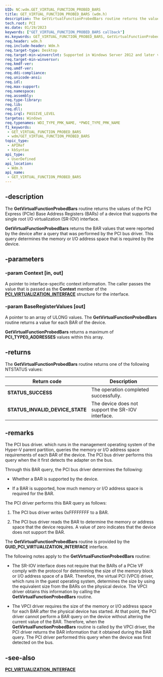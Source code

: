 ```yaml
---
UID: NC:wdm.GET_VIRTUAL_FUNCTION_PROBED_BARS
title: GET_VIRTUAL_FUNCTION_PROBED_BARS (wdm.h)
description: The GetVirtualFunctionProbedBars routine returns the values of the PCI Express (PCIe) Base Address Registers (BARs) of a device that supports the single root I/O virtualization (SR-IOV) interface.
tech.root: PCI
ms.date: 01/19/2023
keywords: ["GET_VIRTUAL_FUNCTION_PROBED_BARS callback"]
ms.keywords: GET_VIRTUAL_FUNCTION_PROBED_BARS, GetVirtualFunctionProbedBars, GetVirtualFunctionProbedBars routine, PCI.getvirtualfunctionprobedbars, wdm/GetVirtualFunctionProbedBars
req.header: wdm.h
req.include-header: Wdm.h
req.target-type: Desktop
req.target-min-winverclnt: Supported in Windows Server 2012 and later versions of Windows.
req.target-min-winversvr: 
req.kmdf-ver: 
req.umdf-ver: 
req.ddi-compliance: 
req.unicode-ansi: 
req.idl: 
req.max-support: 
req.namespace: 
req.assembly: 
req.type-library: 
req.lib: 
req.dll: 
req.irql: PASSIVE_LEVEL
targetos: Windows
req.typenames: WDI_TYPE_PMK_NAME, *PWDI_TYPE_PMK_NAME
f1_keywords:
 - GET_VIRTUAL_FUNCTION_PROBED_BARS
 - wdm/GET_VIRTUAL_FUNCTION_PROBED_BARS
topic_type:
 - APIRef
 - kbSyntax
api_type:
 - UserDefined
api_location:
 - Wdm.h
api_name:
 - GET_VIRTUAL_FUNCTION_PROBED_BARS
---
```


## -description

The **GetVirtualFunctionProbedBars** routine returns the values of the PCI Express (PCIe) Base Address Registers (BARs) of a device that supports the single root I/O virtualization (SR-IOV) interface.

**GetVirtualFunctionProbedBars** returns the BAR values that were reported by the device after a query that was performed by the PCI bus driver. This query determines the memory or I/O address space that is required by the device.

## -parameters

### -param Context [in, out]

A pointer to interface-specific context information. The caller passes the value that is passed as the **Context** member of the [**PCI_VIRTUALIZATION_INTERFACE**](./ns-wdm-pci_virtualization_interface.md) structure for the interface.

### -param BaseRegisterValues [out]

A pointer to an array of ULONG values. The **GetVirtualFunctionProbedBars** routine returns a value for each BAR of the device.

**GetVirtualFunctionProbedBars** returns a maximum of **PCI_TYPE0_ADDRESSES** values within this array.

## -returns

The **GetVirtualFunctionProbedBars** routine returns one of the following NTSTATUS values:

| Return code | Description |
|---|---|
| **STATUS_SUCCESS** | The operation completed successfully. |
| **STATUS_INVALID_DEVICE_STATE** | The device does not support the SR-IOV interface. |

## -remarks

The PCI bus driver. which runs in the management operating system  of the Hyper-V parent partition, queries the memory or I/O address space requirements of each  BAR of the device. The PCI bus driver performs this query when the it first detects the adapter on the bus.

Through this BAR query, the PCI bus driver determines the following:

- Whether a BAR is supported by the device.

- If a BAR is supported, how much memory or I/O address space is required for the BAR.

The PCI driver performs this BAR query as follows:

1. The PCI bus driver writes 0xFFFFFFFF to a BAR.

1. The PCI bus driver reads the BAR to determine the memory or address space that the device requires. A value of zero indicates that the device does not support the BAR.

The **GetVirtualFunctionProbedBars** routine is provided by the **GUID_PCI_VIRTUALIZATION_INTERFACE** interface.

The following notes apply to the **GetVirtualFunctionProbedBars** routine:

- The SR-IOV interface does not require that the BARs of a PCIe VF comply with the protocol for determining the size of the memory block or I/O address space of a BAR. Therefore, the virtual PCI (VPCI) driver, which runs in the guest operating system, determines the size by using the equivalent size from the BARs on the physical device. The VPCI driver obtains this information by calling the **GetVirtualFunctionProbedBars** routine.

- The VPCI driver requires the size of the memory or I/O
address space for each BAR after the physical device has started. At that point, the PCI driver cannot perform a BAR query  on the device without altering the current value of the BAR. Therefore, when the **GetVirtualFunctionProbedBars** routine is called by the VPCI driver, the PCI driver returns the BAR information that it obtained during the BAR query. The PCI driver performed this query when the device was first detected on the bus.

## -see-also

[**PCI_VIRTUALIZATION_INTERFACE**](./ns-wdm-pci_virtualization_interface.md)

